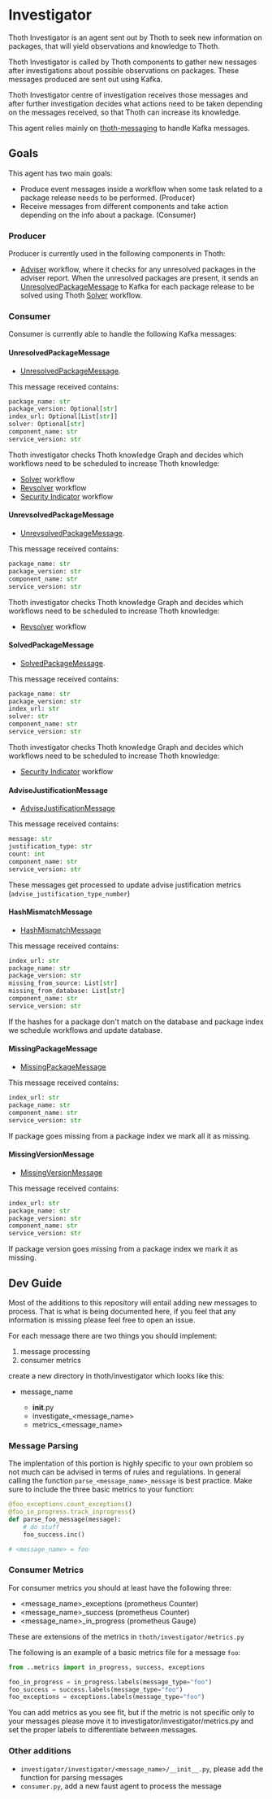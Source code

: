 # Investigator

Thoth Investigator is an agent sent out by Thoth to seek new information on packages, that will yield observations and knowledge to Thoth.

Thoth Investigator is called by Thoth components to gather new nessages after investigations about possible observations on packages.
These messages produced are sent out using Kafka.

Thoth Investigator centre of investigation receives those messages and after further investigation decides what actions need to be taken depending on the messages received,
so that Thoth can increase its knowledge.

This agent relies mainly on [thoth-messaging](https://github.com/thoth-station/messaging) to handle Kafka messages.

## Goals

This agent has two main goals:

- Produce event messages inside a workflow when some task related to a package release needs to be performed. (Producer)
- Receive messages from different components and take action depending on the info about a package. (Consumer)

### Producer

Producer is currently used in the following components in Thoth:

- [Adviser](https://github.com/thoth-station/adviser/tree/master/thoth/adviser) workflow, where it checks for any unresolved packages in the adviser report.
When the unresolved packages are present, it sends an [UnresolvedPackageMessage](https://github.com/thoth-station/messaging/blob/a579a480819a9b35123e9002243f4bba6d082929/thoth/messaging/unresolved_package.py#L35)
to Kafka for each package release to be solved using Thoth [Solver](https://github.com/thoth-station/solver) workflow.

### Consumer

Consumer is currently able to handle the following Kafka messages:

#### UnresolvedPackageMessage

- [UnresolvedPackageMessage](https://github.com/thoth-station/messaging/blob/master/thoth/messaging/unresolved_package.py).

This message received contains:

```python
package_name: str
package_version: Optional[str]
index_url: Optional[List[str]]
solver: Optional[str]
component_name: str
service_version: str
```

Thoth investigator checks Thoth knowledge Graph and decides which workflows need to be scheduled to increase Thoth knowledge:

- [Solver](https://github.com/thoth-station/solver) workflow
- [Revsolver](https://github.com/thoth-station/revsolver) workflow
- [Security Indicator](https://github.com/thoth-station/si-aggregator) workflow

#### UnrevsolvedPackageMessage

- [UnrevsolvedPackageMessage](https://github.com/thoth-station/messaging/blob/master/thoth/messaging/unrevsolved_package.py).

This message received contains:

```python
package_name: str
package_version: str
component_name: str
service_version: str
```

Thoth investigator checks Thoth knowledge Graph and decides which workflows need to be scheduled to increase Thoth knowledge:

- [Revsolver](https://github.com/thoth-station/revsolver) workflow

#### SolvedPackageMessage

- [SolvedPackageMessage](https://github.com/thoth-station/messaging/blob/master/thoth/messaging/solved_package.py).

This message received contains:

```python
package_name: str
package_version: str
index_url: str
solver: str
component_name: str
service_version: str
```

Thoth investigator checks Thoth knowledge Graph and decides which workflows need to be scheduled to increase Thoth knowledge:

- [Security Indicator](https://github.com/thoth-station/si-aggregator) workflow

#### AdviseJustificationMessage

- [AdviseJustificationMessage](https://github.com/thoth-station/messaging/blob/master/thoth/messaging/advise_justification.py)

This message received contains:

```python
message: str
justification_type: str
count: int
component_name: str
service_version: str
```

These messages get processed to update advise justification metrics (`advise_justification_type_number`)

#### HashMismatchMessage

- [HashMismatchMessage](https://github.com/thoth-station/messaging/blob/master/thoth/messaging/hash_mismatch.py)

This message received contains:

```python
index_url: str
package_name: str
package_version: str
missing_from_source: List[str]
missing_from_database: List[str]
component_name: str
service_version: str
```

If the hashes for a package don't match on the database and package index we schedule workflows and update database.

#### MissingPackageMessage

- [MissingPackageMessage](https://github.com/thoth-station/messaging/blob/master/thoth/messaging/missing_package.py)

This message received contains:

```python
index_url: str
package_name: str
component_name: str
service_version: str
```

If package goes missing from a package index we mark all it as missing.

#### MissingVersionMessage

- [MissingVersionMessage](https://github.com/thoth-station/messaging/blob/master/thoth/messaging/missing_version.py)

This message received contains:

```python
index_url: str
package_name: str
package_version: str
component_name: str
service_version: str
```

If package version goes missing from a package index we mark it as missing.

## Dev Guide

Most of the additions to this repository will entail adding new messages to process. That is what is being documented
here, if you feel that any information is missing please feel free to open an issue.

For each message there are two things you should implement:

1. message processing
2. consumer metrics

create a new directory in thoth/investigator which looks like this:

- message_name

  - __init__.py
  - investigate_<message_name>
  - metrics_<message_name>

### Message Parsing

The implentation of this portion is highly specific to your own problem so not much can be advised in terms of rules
and regulations. In general calling the function `parse_<message_name>_message` is best practice.  Make sure to include
the three basic metrics to your function:

```python
@foo_exceptions.count_exceptions()
@foo_in_progress.track_inprogress()
def parse_foo_message(message):
    # do stuff
    foo_success.inc()

# <message_name> = foo
```

### Consumer Metrics

For consumer metrics you should at least have the following three:

- <message_name>_exceptions (prometheus Counter)
- <message_name>_success (prometheus Counter)
- <message_name>_in_progress (prometheus Gauge)

These are extensions of the metrics in `thoth/investigator/metrics.py`

The following is an example of a basic metrics file for a message `foo`:

```python
from ..metrics import in_progress, success, exceptions

foo_in_progress = in_progress.labels(message_type="foo")
foo_success = success.labels(message_type="foo")
foo_exceptions = exceptions.labels(message_type="foo")
```

You can add metrics as you see fit, but if the metric is not specific only to your messages please move it to
investigator/investigator/metrics.py and set the proper labels to differentiate between messages.

### Other additions

- `investigator/investigator/<message_name>/__init__.py`, please add the function for parsing messages
- `consumer.py`, add a new faust agent to process the message
